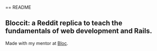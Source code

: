 == README

## Bloccit: a Reddit replica to teach the fundamentals of web development and Rails.
 
Made with my mentor at [Bloc](http://bloc.io).
